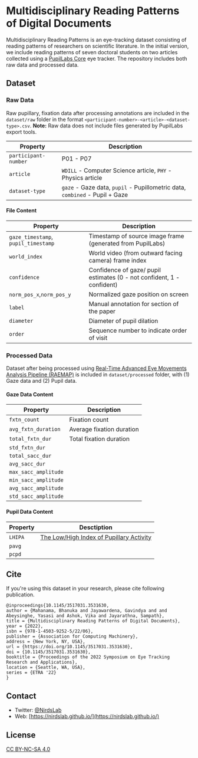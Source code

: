# Multidisciplinary Reading Patterns of Digital Documents

Multidisciplinary Reading Patterns is an eye-tracking dataset consisting of reading patterns of researchers on scientific literature.
In the initial version, we include reading patterns of seven doctoral students on two articles collected using a [PupilLabs Core](https://pupil-labs.com/products/core/) eye tracker.
The repository includes both raw data and processed data.

## Dataset

### Raw Data
Raw pupillary, fixation data after processing annotations are included in the `dataset/raw` folder in the format
`<participant-number>-<article>-<dataset-type>.csv`.
**Note:** Raw data does not include files generated by PupilLabs export tools.

| Property              |Description                                         |
|---                    |---                                                                            |
|`participant-number`   | P01 - P07                                                                          |
|`article`              | `WDILL` - Computer Science article, `PHY` - Physics article                   |
|`dataset-type`         | `gaze` - Gaze data, `pupil` - Pupillometric data, `combined` - Pupil + Gaze   |

#### File Content

| Property  | Description |
|---        |---          |
|`gaze_timestamp`, `pupil_timestamp` | Timestamp of source image frame (generated from PupilLabs)|
|`world_index`    | World video (from outward facing camera) frame index      |
|`confidence`     | Confidence of gaze/ pupil estimates (0 - not confident, 1 - confident) |
|`norm_pos_x`,`norm_pos_y` | Normalized gaze position on screen |
|`label`          | Manual annotation for section of the paper |
|`diameter`       | Diameter of pupil dilation  |
|`order`          | Sequence number to indicate order of visit |


### Processed Data
Dataset after being processed using [Real-Time Advanced Eye Movements Analysis Pipeline (RAEMAP)](https://doi.org/10.1145/3379157.3391992) is included in `dataset/processed` folder, with (1) Gaze data and (2) Pupil data.

#### Gaze Data Content

| Property            | Description |
|---                  |---          |
|`fxtn_count`         | Fixation count            |
|`avg_fxtn_duration`  | Average fixation duration |
|`total_fxtn_dur`     | Total fixation duration   |
|`std_fxtn_dur`| |
|`total_sacc_dur`| |
|`avg_sacc_dur`| |
|`max_sacc_amplitude`| |
|`min_sacc_amplitude`| |
|`avg_sacc_amplitude`| |
|`std_sacc_amplitude`| |

#### Pupil Data Content

|Property       | Desctiption   |
|---            |---            |
|`LHIPA`|[The Low/High Index of Pupillary Activity](https://doi.org/10.1145/3313831.3376394) |
|`pavg`| |
|`pcpd`| |



## Cite
If you're using this dataset in your research, please cite following publication.
```
@inproceedings{10.1145/3517031.3531630,
author = {Mahanama, Bhanuka and Jayawardena, Gavindya and and Abeysinghe, Yasasi and Ashok, Vika and Jayarathna, Sampath},
title = {Multidisciplinary Reading Patterns of Digital Documents},
year = {2022},
isbn = {978-1-4503-9252-5/22/06},
publisher = {Association for Computing Machinery},
address = {New York, NY, USA},
url = {https://doi.org/10.1145/3517031.3531630},
doi = {10.1145/3517031.3531630},
booktitle = {Proceedings of the 2022 Symposium on Eye Tracking Research and Applications},
location = {Seattle, WA, USA},
series = {ETRA '22}
}
```

## Contact
* Twitter: [@NirdsLab](https://twitter.com/NirdsLab/)
* Web: [https://nirdslab.github.io/](https://nirdslab.github.io/)

## License
[CC BY-NC-SA 4.0](https://creativecommons.org/licenses/by-nc-sa/4.0/)

